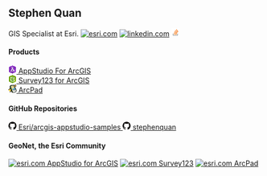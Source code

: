 ## Stephen Quan

GIS Specialist at Esri.
[![esri.com](https://community.esri.com/resources/images/palette-1016/faviconImage-1553176046682-favicon.ico)](https://community.esri.com/people/SQuan-esristaff)
[![linkedin.com](https://linkedin.com/favicon.ico)](https://www.linkedin.com/in/stephen-quan-b2b44636)
[![stackoverflow.com](images/StackOverflow-16x16.png)](https://stackoverflow.com/users/881441/stephen-quan/)

#### Products

[![appstudio.arcgis.com](images/AppStudio-16x16.png) AppStudio For ArcGIS](https://appstudio.arcgis.com)  
[![survey123.arcgis.com](images/Survey123-16x16.png) Survey123 for ArcGIS](https://survey123.arcgis.com)  
[![esri.com](images/ArcPad_mobile16x16.png) ArcPad](https://www.esri.com/en-us/arcgis/products/arcpad/overview)  

#### GitHub Repositories

[![github.com](images/GitHub-16x16.png) Esri/arcgis-appstudio-samples ](https://github.com/Esri/arcgis-appstudio-samples)
[![github.com](images/GitHub-16x16.png) stephenquan ](https://github.com/stephenquan)

#### GeoNet, the Esri Community

[![esri.com](https://assets2.jiveon.com/core/2018.16.0.0.11dadcc/images/jive-icon-blog-12x12.png) AppStudio for ArcGIS](https://community.esri.com/groups/appstudio)
[![esri.com](https://assets2.jiveon.com/core/2018.16.0.0.11dadcc/images/jive-icon-blog-12x12.png) Survey123](https://community.esri.com/groups/survey123)
[![esri.com](https://assets2.jiveon.com/core/2018.16.0.0.11dadcc/images/jive-icon-blog-12x12.png) ArcPad](https://community.esri.com/community/gis/applications/arcpad/content)
